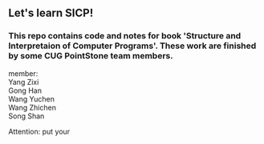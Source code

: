 ## Let's learn SICP!

### This repo contains code and notes for book 'Structure and Interpretaion of Computer Programs'. These work are finished by some CUG PointStone team members.

member:
</br>Yang Zixi
</br>Gong Han
</br>Wang Yuchen
</br>Wang Zhichen
</br>Song Shan

Attention: put your 
